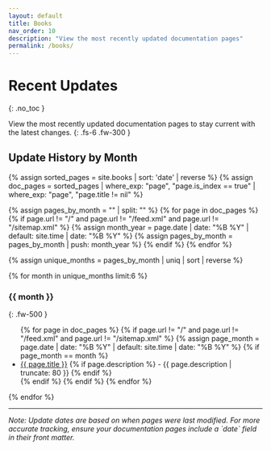 ```yaml
---
layout: default
title: Books
nav_order: 10
description: "View the most recently updated documentation pages"
permalink: /books/
---
```


# Recent Updates
{: .no_toc }

View the most recently updated documentation pages to stay current with the latest changes.
{: .fs-6 .fw-300 }

## Update History by Month

{% assign sorted_pages = site.books | sort: 'date' | reverse %}
{% assign doc_pages = sorted_pages | where_exp: "page", "page.is_index == true" | where_exp: "page", "page.title != nil" %}

{% assign pages_by_month = "" | split: "" %}
{% for page in doc_pages %}
{% if page.url != "/" and page.url != "/feed.xml" and page.url != "/sitemap.xml" %}
{% assign month_year = page.date | date: "%B %Y" | default: site.time | date: "%B %Y" %}
{% assign pages_by_month = pages_by_month | push: month_year %}
{% endif %}
{% endfor %}

{% assign unique_months = pages_by_month | uniq | sort | reverse %}

{% for month in unique_months limit:6 %}
### {{ month }}
{: .fw-500 }

<ul>
  {% for page in doc_pages %}
    {% if page.url != "/" and page.url != "/feed.xml" and page.url != "/sitemap.xml" %}
      {% assign page_month = page.date | date: "%B %Y" | default: site.time | date: "%B %Y" %}
      {% if page_month == month %}
        <li>
          <a href="{{ page.url | relative_url }}">{{ page.title }}</a>
          {% if page.description %}
            - {{ page.description | truncate: 80 }}
          {% endif %}
        </li>
      {% endif %}
    {% endif %}
  {% endfor %}
</ul>
{% endfor %}

---

<div class="fs-2 text-grey-dk-000">
  <em>Note: Update dates are based on when pages were last modified. For more accurate tracking, ensure your documentation pages include a `date` field in their front matter.</em>
</div>

